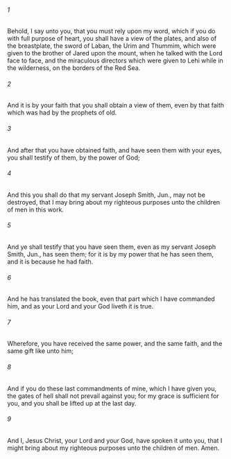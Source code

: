 ###### 1
Behold, I say unto you, that you must rely upon my word, which if you do with full purpose of heart, you shall have a view of the plates, and also of the breastplate, the sword of Laban, the Urim and Thummim, which were given to the brother of Jared upon the mount, when he talked with the Lord face to face, and the miraculous directors which were given to Lehi while in the wilderness, on the borders of the Red Sea.

###### 2
And it is by your faith that you shall obtain a view of them, even by that faith which was had by the prophets of old.

###### 3
And after that you have obtained faith, and have seen them with your eyes, you shall testify of them, by the power of God;

###### 4
And this you shall do that my servant Joseph Smith, Jun., may not be destroyed, that I may bring about my righteous purposes unto the children of men in this work.

###### 5
And ye shall testify that you have seen them, even as my servant Joseph Smith, Jun., has seen them; for it is by my power that he has seen them, and it is because he had faith.

###### 6
And he has translated the book, even that part which I have commanded him, and as your Lord and your God liveth it is true.

###### 7
Wherefore, you have received the same power, and the same faith, and the same gift like unto him;

###### 8
And if you do these last commandments of mine, which I have given you, the gates of hell shall not prevail against you; for my grace is sufficient for you, and you shall be lifted up at the last day.

###### 9
And I, Jesus Christ, your Lord and your God, have spoken it unto you, that I might bring about my righteous purposes unto the children of men. Amen.

